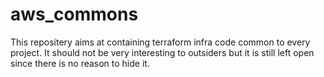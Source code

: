 # aws_commons

This repositery aims at containing terraform infra code common to every project.
It should not be very interesting to outsiders but it is still left open since there is no reason to hide it.
